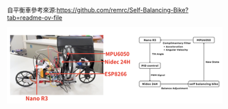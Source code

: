 自平衡車參考來源:https://github.com/remrc/Self-Balancing-Bike?tab=readme-ov-file



![image](https://github.com/amashkk/Self-Balancing-Bike/blob/main/Picture/Concept.png)
